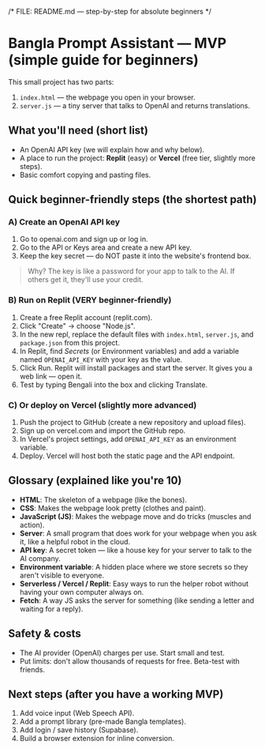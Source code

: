 /* FILE: README.md — step-by-step for absolute beginners */


# Bangla Prompt Assistant — MVP (simple guide for beginners)


This small project has two parts:
1. `index.html` — the webpage you open in your browser.
2. `server.js` — a tiny server that talks to OpenAI and returns translations.


## What you'll need (short list)
- An OpenAI API key (we will explain how and why below).
- A place to run the project: **Replit** (easy) or **Vercel** (free tier, slightly more steps).
- Basic comfort copying and pasting files.


## Quick beginner-friendly steps (the shortest path)


### A) Create an OpenAI API key
1. Go to openai.com and sign up or log in.
2. Go to the API or Keys area and create a new API key.
3. Keep the key secret — do NOT paste it into the website's frontend box.


> Why? The key is like a password for your app to talk to the AI. If others get it, they'll use your credit.


### B) Run on Replit (VERY beginner-friendly)
1. Create a free Replit account (replit.com).
2. Click "Create" → choose "Node.js".
3. In the new repl, replace the default files with `index.html`, `server.js`, and `package.json` from this project.
4. In Replit, find _Secrets_ (or Environment variables) and add a variable named `OPENAI_API_KEY` with your key as the value.
5. Click Run. Replit will install packages and start the server. It gives you a web link — open it.
6. Test by typing Bengali into the box and clicking Translate.


### C) Or deploy on Vercel (slightly more advanced)
1. Push the project to GitHub (create a new repository and upload files).
2. Sign up on vercel.com and import the GitHub repo.
3. In Vercel's project settings, add `OPENAI_API_KEY` as an environment variable.
4. Deploy. Vercel will host both the static page and the API endpoint.


## Glossary (explained like you're 10)
- **HTML**: The skeleton of a webpage (like the bones).
- **CSS**: Makes the webpage look pretty (clothes and paint).
- **JavaScript (JS)**: Makes the webpage move and do tricks (muscles and action).
- **Server**: A small program that does work for your webpage when you ask it, like a helpful robot in the cloud.
- **API key**: A secret token — like a house key for your server to talk to the AI company.
- **Environment variable**: A hidden place where we store secrets so they aren't visible to everyone.
- **Serverless / Vercel / Replit**: Easy ways to run the helper robot without having your own computer always on.
- **Fetch**: A way JS asks the server for something (like sending a letter and waiting for a reply).


## Safety & costs
- The AI provider (OpenAI) charges per use. Start small and test.
- Put limits: don't allow thousands of requests for free. Beta-test with friends.


## Next steps (after you have a working MVP)
1. Add voice input (Web Speech API).
2. Add a prompt library (pre-made Bangla templates).
3. Add login / save history (Supabase).
4. Build a browser extension for inline conversion.